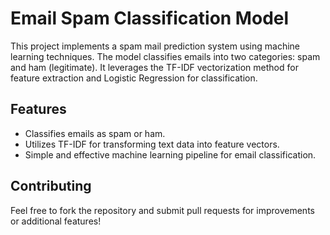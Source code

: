 # Email Spam Classification Model

This project implements a spam mail prediction system using machine learning techniques. The model classifies emails into two categories: spam and ham (legitimate). It leverages the TF-IDF vectorization method for feature extraction and Logistic Regression for classification.

## Features

- Classifies emails as spam or ham.
- Utilizes TF-IDF for transforming text data into feature vectors.
- Simple and effective machine learning pipeline for email classification.

## Contributing
Feel free to fork the repository and submit pull requests for improvements or additional features!

